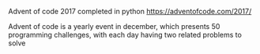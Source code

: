 Advent of code 2017 completed in python
https://adventofcode.com/2017/

Advent of code is a yearly event in december, which presents 50 programming challenges, with each day having two related problems to solve
